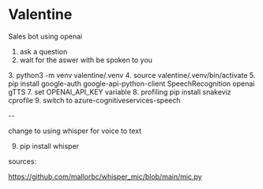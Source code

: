 # Valentine

Sales bot using openai
1. ask a question
2. wait for the aswer with be spoken to you


[comment]: <> (1. create google cloud project valentine-372507)

[comment]: <> (2. Enable apis Cloud Speech-to-Text API and Cloud Text-to-Speech API)
3. python3 -m venv valentine/.venv
4. source valentine/.venv/bin/activate
5. pip install google-auth google-api-python-client SpeechRecognition openai gTTS
7. set OPENAI_API_KEY variable
8. profiling pip install snakeviz cprofile
9. switch to  azure-cognitiveservices-speech

--

change to using whisper for voice to text

9. pip install whisper



sources:

https://github.com/mallorbc/whisper_mic/blob/main/mic.py
